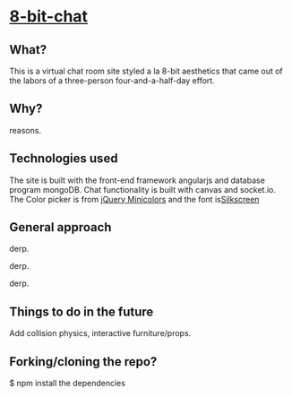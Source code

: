 # [8-bit-chat](http://eightbitchat.herokuapp.com/)

## What?
This is a virtual chat room site styled a la 8-bit aesthetics that came out of the labors of a three-person four-and-a-half-day effort.

## Why?
reasons.

## Technologies used
The site is built with the front-end framework angularjs and database program mongoDB. Chat functionality is built with canvas and socket.io. The Color picker is from [jQuery Minicolors](https://kaihenzler.github.io/angular-minicolors/) and the font is[Silkscreen]( http://kottke.org/plus/type/silkscreen/)

## General approach
derp.

derp.

derp.


## Things to do in the future
Add collision physics, interactive furniture/props.

## Forking/cloning the repo?
$ npm install the dependencies

